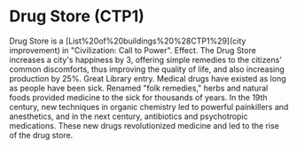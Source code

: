 # Drug Store (CTP1)

Drug Store is a [List%20of%20buildings%20%28CTP1%29](city improvement) in "Civilization: Call to Power".
Effect.
The Drug Store increases a city's happiness by 3, offering simple remedies to the citizens' common discomforts, thus improving the quality of life, and also increasing production by 25%.
Great Library entry.
Medical drugs have existed as long as people have been sick. Renamed "folk remedies," herbs and natural foods provided medicine to the sick for thousands of years. In the 19th century, new techniques in organic chemistry led to powerful painkillers and anesthetics, and in the next century, antibiotics and psychotropic medications. These new drugs revolutionized medicine and led to the rise of the drug store.